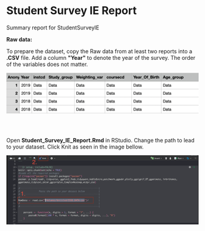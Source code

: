 # Student Survey IE Report
Summary report for StudentSurveyIE 


<b>Raw data:</b>
&nbsp;



To prepare the dataset, copy the Raw data from at least two reports into a <b>.CSV</b> file. Add a column <b>"Year"</b> to denote the year of the survey. The order of the variables does not matter. 



<img src="img2.png"
     alt="Markdown Monster icon"
     style="float: left; margin-right: 10;" />

&nbsp;

&nbsp;



Open <b>Student_Survey_IE_Report.Rmd</b> in RStudio. Change the path to lead to your dataset.
Click Knit as seen in the image bellow.

<img src="img.png"
     alt="Markdown Monster icon"
     style="float: left; margin-right: 10px;" />